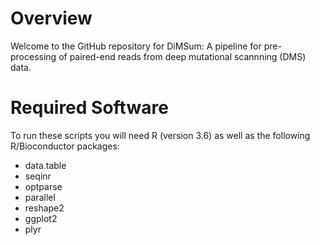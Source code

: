 # Overview

Welcome to the GitHub repository for DiMSum: A pipeline for pre-processing of paired-end reads from deep mutational scannning (DMS) data.

# Required Software

To run these scripts you will need R (version 3.6) as well as the following R/Bioconductor packages:

* data.table
* seqinr
* optparse
* parallel
* reshape2
* ggplot2
* plyr
